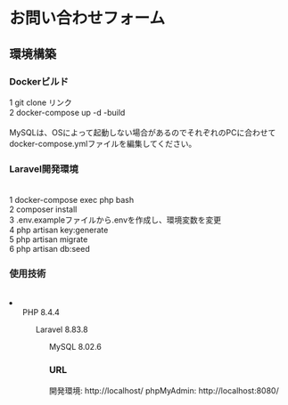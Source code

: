 <h1>お問い合わせフォーム</h1>

<h2>環境構築</h2>
<h3>Dockerビルド</h3>
<span>1 git clone リンク</span> <br>
<span>2 docker-compose up -d -build <br>
<br>
<span>MySQLは、OSによって起動しない場合があるのでそれぞれのPCに合わせてdocker-compose.ymlファイルを編集してください。
<br>
<h3>Laravel開発環境</h3>　<br>
<span>1 docker-compose exec php bash <br>
<span>2 composer install <br>
<span>3 .env.exampleファイルから.envを作成し、環境変数を変更 <br>
<span>4 php artisan key:generate <br>
<span>5 php artisan migrate <br>
<span>6 php artisan db:seed <br>
<h3>使用技術</h3><br>
<li>
<ul> PHP 8.4.4
<ul> Laravel 8.83.8
<ul> MySQL 8.02.6
</li>
<h3>URL</h3>
<span>開発環境: http://localhost/</span>
<span>phpMyAdmin: http://localhost:8080/
</span>
